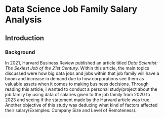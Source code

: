 # Data Science Job Family Salary Analysis

## Introduction

### Background

In 2021, Harvard Business Review published an article titled _Data Scientist: The Sexiest Job of the 21st Century_. Within this article, the main topics discussed were how big data jobs and jobs within that job family will have a boom and increase in demand due to how corporations see them as valuable assets when it comes to making business decisions. Through reading this article, I wanted to conduct a personal study/project about the job family by using data of salaries given to the job family from 2020 to 2023 and seeing if the statement made by the Harvard article was true. Another objective of this study was deducing what kind of factors affected their salary(Examples: Company Size and Level of Remoteness). 

### 

